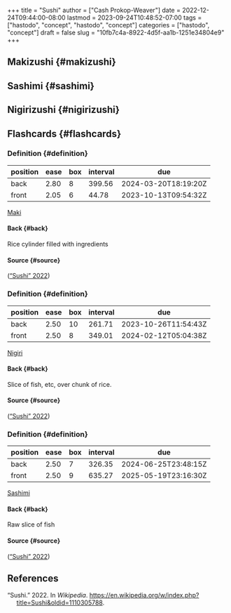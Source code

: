 +++
title = "Sushi"
author = ["Cash Prokop-Weaver"]
date = 2022-12-24T09:44:00-08:00
lastmod = 2023-09-24T10:48:52-07:00
tags = ["hastodo", "concept", "hastodo", "concept"]
categories = ["hastodo", "concept"]
draft = false
slug = "10fb7c4a-8922-4d5f-aa1b-1251e34804e9"
+++

## Makizushi {#makizushi}


## Sashimi {#sashimi}


## Nigirizushi {#nigirizushi}


## Flashcards {#flashcards}


### Definition {#definition}

| position | ease | box | interval | due                  |
|----------|------|-----|----------|----------------------|
| back     | 2.80 | 8   | 399.56   | 2024-03-20T18:19:20Z |
| front    | 2.05 | 6   | 44.78    | 2023-10-13T09:54:32Z |

[Maki](#makizushi)


#### Back {#back}

Rice cylinder filled with ingredients


#### Source {#source}

(<a href="#citeproc_bib_item_1">“Sushi” 2022</a>)


### Definition {#definition}

| position | ease | box | interval | due                  |
|----------|------|-----|----------|----------------------|
| back     | 2.50 | 10  | 261.71   | 2023-10-26T11:54:43Z |
| front    | 2.50 | 8   | 349.01   | 2024-02-12T05:04:38Z |

[Nigiri](#nigirizushi)


#### Back {#back}

Slice of fish, etc, over chunk of rice.


#### Source {#source}

(<a href="#citeproc_bib_item_1">“Sushi” 2022</a>)


### Definition {#definition}

| position | ease | box | interval | due                  |
|----------|------|-----|----------|----------------------|
| back     | 2.50 | 7   | 326.35   | 2024-06-25T23:48:15Z |
| front    | 2.50 | 9   | 635.27   | 2025-05-19T23:16:30Z |

[Sashimi](#sashimi)


#### Back {#back}

Raw slice of fish


#### Source {#source}

(<a href="#citeproc_bib_item_1">“Sushi” 2022</a>)

## References

<style>.csl-entry{text-indent: -1.5em; margin-left: 1.5em;}</style><div class="csl-bib-body">
  <div class="csl-entry"><a id="citeproc_bib_item_1"></a>“Sushi.” 2022. In <i>Wikipedia</i>. <a href="https://en.wikipedia.org/w/index.php?title=Sushi&oldid=1110305788">https://en.wikipedia.org/w/index.php?title=Sushi&#38;oldid=1110305788</a>.</div>
</div>
